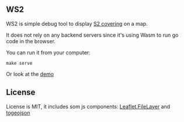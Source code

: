WS2
---

WS2 is simple debug tool to display [S2 covering](https://s2geometry.io/) on a map.

It does not rely on any backend servers since it's using Wasm to run go code in the browser.

You can run it from your computer:

```
make serve
```

Or look at the [demo](https://akhenakh.github.io/ws2/)

## License
License is MIT, it includes som js components:  [Leaflet.FileLayer](https://github.com/makinacorpus/Leaflet.FileLayer) and [togeojson](https://github.com/mapbox/togeojson)